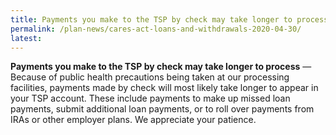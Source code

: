 ```yaml
---
title: Payments you make to the TSP by check may take longer to process
permalink: /plan-news/cares-act-loans-and-withdrawals-2020-04-30/
latest: 
---
```


**Payments you make to the TSP by check may take longer to process** &#8212; Because of public health precautions being taken at our processing facilities, payments made by check will most likely take longer to appear in your TSP account. These include payments to make up missed loan payments, submit additional loan payments, or to roll over payments from IRAs or other employer plans. We appreciate your patience.
